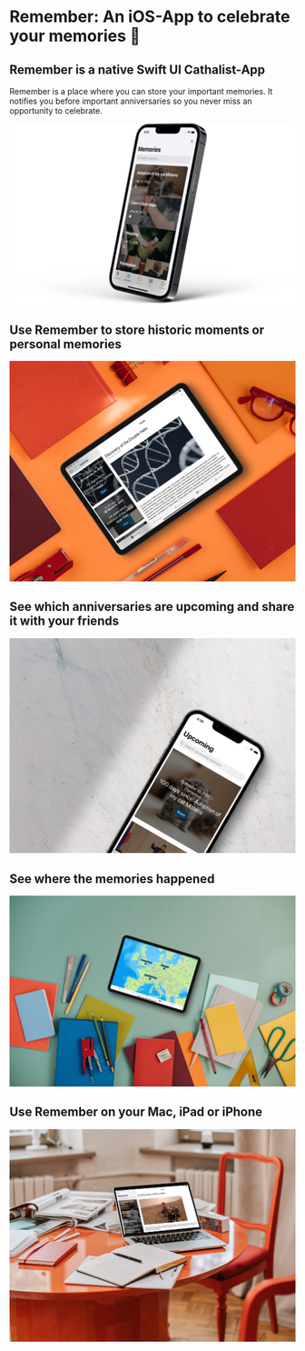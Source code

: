 # Remember: An iOS-App to celebrate your memories 🎉

## Remember is a native Swift UI Cathalist-App

Remember is a place where you can store your important memories. It notifies you before important anniversaries so you
never miss an opportunity to celebrate.

![Remember App](./Documentation/header.png)

## Use Remember to store historic moments or personal memories

![Remember App](./Documentation/historic.jpeg)

## See which anniversaries are upcoming and share it with your friends

![Remember App](./Documentation/upcoming.jpeg)

## See where the memories happened

![Remember App](./Documentation/map.jpeg)

## Use Remember on your Mac, iPad or iPhone

![Remember App](./Documentation/mac.jpeg)





